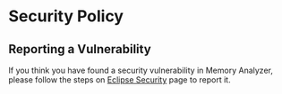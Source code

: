 # Security Policy

## Reporting a Vulnerability

If you think you have found a security vulnerability in Memory Analyzer, please follow the steps on [Eclipse Security](https://www.eclipse.org/security/) page to report it.
